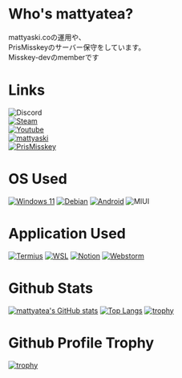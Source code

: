 # Who's mattyatea?
mattyaski.coの運用や、<br>
PrisMisskeyのサーバー保守をしています。<br>
Misskey-devのmemberです

# Links
![Discord](https://img.shields.io/badge/mattyatea-4c4c4c?logo=discord&logoColor=ffffff&label=Discord&labelColor=5865F2)<br>
[![Steam](https://img.shields.io/badge/mattyatea-4c4c4c?logo=steam&logoColor=ffffff&label=Steam&labelColor=000000)](https://steamcommunity.com/id/mattyatea/)<br>
[![Youtube](https://img.shields.io/badge/mattyatea-4c4c4c?logo=youtube&label=Youtube&labelColor=%23FF0000)](https://www.youtube.com/@mattyatea)<br>
[![mattyaski](https://img.shields.io/badge/%40mattyatea%40mattyaski.co-4c4c4c?logo=misskey&logoColor=ffffff&label=Misskey&labelColor=A1CA03
)](https://mattyaski.co/@mattyatea)<br>
[![PrisMisskey](https://img.shields.io/badge/%40mattyatea%40PrisMisskey.space-4c4c4c?logo=misskey&logoColor=ffffff&label=Misskey&labelColor=A1CA03
)](https://PrisMisskey.space/@mattyatea)<br>


# OS Used
[![Windows 11](https://img.shields.io/badge/Windows%2011-0078D4?logo=windows11&logoColor=fff)](https://www.microsoft.com/ja-jp/windows/windows-11)
[![Debian](https://img.shields.io/badge/Debian-A81D33?logo=debian)](https://www.debian.org/)
[![Android](https://img.shields.io/badge/Android%2013-3DDC84?logo=android&logoColor=fff)](https://www.android.com/)
![MIUI](https://img.shields.io/badge/MIUI-FF6900?logo=xiaomi&logoColor=fff)

# Application Used
[![Termius](https://img.shields.io/badge/Termius-000000?logo=termius&logoColor=fff)](https://termius.com/)
[![WSL](https://img.shields.io/badge/WSL-000000?logo=linux&logoColor=fff)](https://learn.microsoft.com/ja-jp/windows/wsl/)
[![Notion](https://img.shields.io/badge/Notion-000000?logo=notion&logoColor=fff)](https://www.notion.so/)
[![Webstorm](https://img.shields.io/badge/WebStorm-000000?logo=webstorm&logoColor=fff)](https://www.jetbrains.com/ja-jp/webstorm/)

# Github Stats
[![mattyatea's GitHub stats](https://github-readme-stats.vercel.app/api?username=mattyatea)](https://github.com/anuraghazra/github-readme-stats)
[![Top Langs](https://github-readme-stats.vercel.app/api/top-langs/?username=mattyatea&layout=donut)](https://github.com/anuraghazra/github-readme-stats)
[![trophy](https://github-profile-summary-cards.vercel.app/api/cards/profile-details?username=mattyatea)](https://github.com/vn7n24fzkq/github-profile-summary-cards)
# Github Profile Trophy
[![trophy](https://github-profile-trophy.vercel.app/?username=mattyatea)](https://github.com/ryo-ma/github-profile-trophy)
